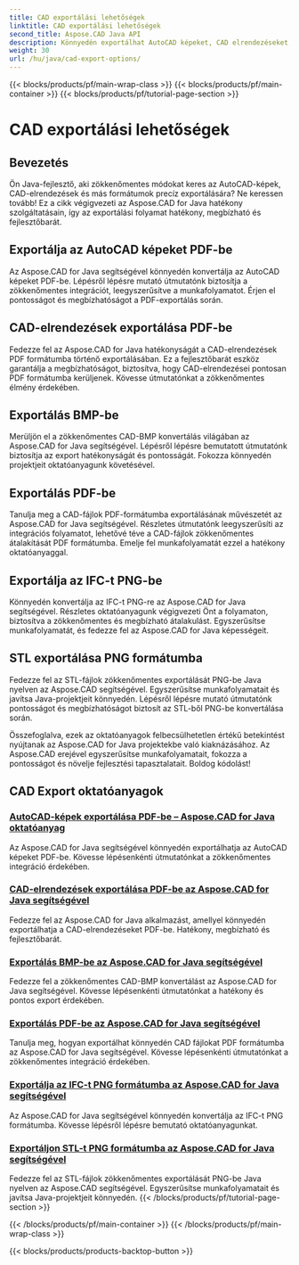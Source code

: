 ```yaml
---
title: CAD exportálási lehetőségek
linktitle: CAD exportálási lehetőségek
second_title: Aspose.CAD Java API
description: Könnyedén exportálhat AutoCAD képeket, CAD elrendezéseket, IFC, STL fájlokat PDF, BMP, PNG formátumba az Aspose.CAD for Java segítségével. Egyszerűsítse munkafolyamatát lépésről lépésre bemutatott oktatóanyagainkkal.
weight: 30
url: /hu/java/cad-export-options/
---
```


{{< blocks/products/pf/main-wrap-class >}}
{{< blocks/products/pf/main-container >}}
{{< blocks/products/pf/tutorial-page-section >}}

# CAD exportálási lehetőségek


## Bevezetés

Ön Java-fejlesztő, aki zökkenőmentes módokat keres az AutoCAD-képek, CAD-elrendezések és más formátumok precíz exportálására? Ne keressen tovább! Ez a cikk végigvezeti az Aspose.CAD for Java hatékony szolgáltatásain, így az exportálási folyamat hatékony, megbízható és fejlesztőbarát.

## Exportálja az AutoCAD képeket PDF-be

Az Aspose.CAD for Java segítségével könnyedén konvertálja az AutoCAD képeket PDF-be. Lépésről lépésre mutató útmutatónk biztosítja a zökkenőmentes integrációt, leegyszerűsítve a munkafolyamatot. Érjen el pontosságot és megbízhatóságot a PDF-exportálás során.

## CAD-elrendezések exportálása PDF-be

Fedezze fel az Aspose.CAD for Java hatékonyságát a CAD-elrendezések PDF formátumba történő exportálásában. Ez a fejlesztőbarát eszköz garantálja a megbízhatóságot, biztosítva, hogy CAD-elrendezései pontosan PDF formátumba kerüljenek. Kövesse útmutatónkat a zökkenőmentes élmény érdekében.

## Exportálás BMP-be

Merüljön el a zökkenőmentes CAD-BMP konvertálás világában az Aspose.CAD for Java segítségével. Lépésről lépésre bemutatott útmutatónk biztosítja az export hatékonyságát és pontosságát. Fokozza könnyedén projektjeit oktatóanyagunk követésével.

## Exportálás PDF-be

Tanulja meg a CAD-fájlok PDF-formátumba exportálásának művészetét az Aspose.CAD for Java segítségével. Részletes útmutatónk leegyszerűsíti az integrációs folyamatot, lehetővé téve a CAD-fájlok zökkenőmentes átalakítását PDF formátumba. Emelje fel munkafolyamatát ezzel a hatékony oktatóanyaggal.

## Exportálja az IFC-t PNG-be

Könnyedén konvertálja az IFC-t PNG-re az Aspose.CAD for Java segítségével. Részletes oktatóanyagunk végigvezeti Önt a folyamaton, biztosítva a zökkenőmentes és megbízható átalakulást. Egyszerűsítse munkafolyamatát, és fedezze fel az Aspose.CAD for Java képességeit.

## STL exportálása PNG formátumba

Fedezze fel az STL-fájlok zökkenőmentes exportálását PNG-be Java nyelven az Aspose.CAD segítségével. Egyszerűsítse munkafolyamatait és javítsa Java-projektjeit könnyedén. Lépésről lépésre mutató útmutatónk pontosságot és megbízhatóságot biztosít az STL-ből PNG-be konvertálása során.

Összefoglalva, ezek az oktatóanyagok felbecsülhetetlen értékű betekintést nyújtanak az Aspose.CAD for Java projektekbe való kiaknázásához. Az Aspose.CAD erejével egyszerűsítse munkafolyamatait, fokozza a pontosságot és növelje fejlesztési tapasztalatait. Boldog kódolást!
## CAD Export oktatóanyagok
### [AutoCAD-képek exportálása PDF-be – Aspose.CAD for Java oktatóanyag](./export-autocad-images-to-pdf/)
Az Aspose.CAD for Java segítségével könnyedén exportálhatja az AutoCAD képeket PDF-be. Kövesse lépésenkénti útmutatónkat a zökkenőmentes integráció érdekében.
### [CAD-elrendezések exportálása PDF-be az Aspose.CAD for Java segítségével](./export-cad-layouts-to-pdf/)
Fedezze fel az Aspose.CAD for Java alkalmazást, amellyel könnyedén exportálhatja a CAD-elrendezéseket PDF-be. Hatékony, megbízható és fejlesztőbarát.
### [Exportálás BMP-be az Aspose.CAD for Java segítségével](./export-to-bmp/)
Fedezze fel a zökkenőmentes CAD-BMP konvertálást az Aspose.CAD for Java segítségével. Kövesse lépésenkénti útmutatónkat a hatékony és pontos export érdekében.
### [Exportálás PDF-be az Aspose.CAD for Java segítségével](./export-to-pdf/)
Tanulja meg, hogyan exportálhat könnyedén CAD fájlokat PDF formátumba az Aspose.CAD for Java segítségével. Kövesse lépésenkénti útmutatónkat a zökkenőmentes integráció érdekében.
### [Exportálja az IFC-t PNG formátumba az Aspose.CAD for Java segítségével](./export-ifc-to-png/)
Az Aspose.CAD for Java segítségével könnyedén konvertálja az IFC-t PNG formátumba. Kövesse lépésről lépésre bemutató oktatóanyagunkat.
### [Exportáljon STL-t PNG formátumba az Aspose.CAD for Java segítségével](./export-stl-to-png/)
Fedezze fel az STL-fájlok zökkenőmentes exportálását PNG-be Java nyelven az Aspose.CAD segítségével. Egyszerűsítse munkafolyamatait és javítsa Java-projektjeit könnyedén.
{{< /blocks/products/pf/tutorial-page-section >}}

{{< /blocks/products/pf/main-container >}}
{{< /blocks/products/pf/main-wrap-class >}}

{{< blocks/products/products-backtop-button >}}
